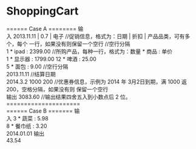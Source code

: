 # ShoppingCart
====== Case A ======== 输  
⼊   2013.11.11 | 0.7 | 电⼦ //促销信息，格式为：⽇期 | 折扣 | 产品品类，可有多个，每个   ⼀⾏，如果没有则保留⼀个空⾏   //空⾏分隔   
1 * ipad : 2399.00   //所购产品，每种⼀⾏，格式为：数量 * 商品 : 单价   
1 * 显⽰器 : 1799.00   12 * 啤酒 : 25.00   
5 * ⾯包 : 9.00 //空⾏分隔   
2013.11.11 //结算⽇期   
2014.3.2 1000 200  //优惠券信息，⽰例为 2014 年 3⽉2⽇到期，满 1000 返 200，空格分隔，如果没有则 保留⼀个空⾏   
输出   3083.60  //输出结果四舍五⼊到⼩数点后 2 位。   =====================   
====== Case B ======= 输  
⼊   3 * 蔬菜 : 5.98   
8 * 餐⼱纸 : 3.20   
2014.01.01  输出   
43.54   
